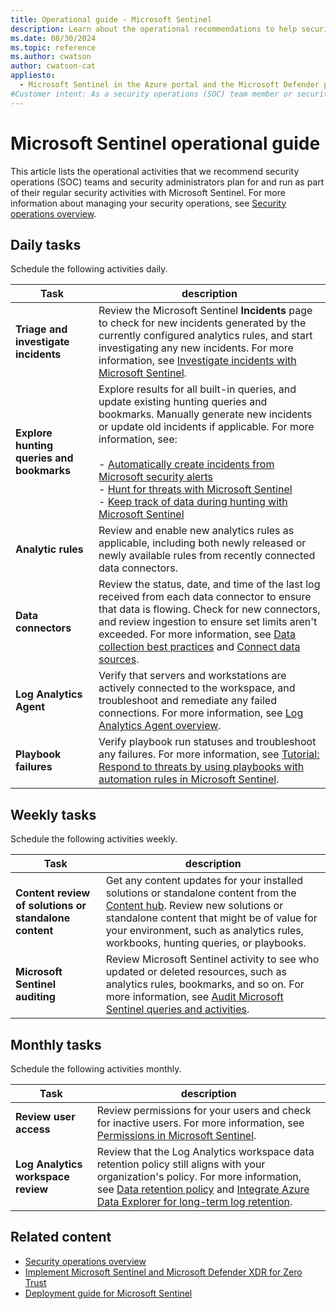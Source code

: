 ```yaml
---
title: Operational guide - Microsoft Sentinel
description: Learn about the operational recommendations to help security operations teams to plan and run security activities.
ms.date: 08/30/2024
ms.topic: reference
ms.author: cwatson
author: cwatson-cat
appliesto:
  - Microsoft Sentinel in the Azure portal and the Microsoft Defender portal
#Customer intent: As a security operations (SOC) team member or security administrator, I want to know what operational activities I should plan to do daily, weekly, and monthly with Microsoft Sentinel to help keep my organization's environment secure.
---
```


# Microsoft Sentinel operational guide

This article lists the operational activities that we recommend security operations (SOC) teams and security administrators plan for and run as part of their regular security activities with Microsoft Sentinel. For more information about managing your security operations, see [Security operations overview](/security/operations/overview).

## Daily tasks

Schedule the following activities daily.

|Task|description|
|---|---|
|**Triage and investigate incidents**|Review the Microsoft Sentinel **Incidents** page to check for new incidents generated by the currently configured analytics rules, and start investigating any new incidents. For more information, see [Investigate incidents with Microsoft Sentinel](investigate-cases.md).|
|**Explore hunting queries and bookmarks**|Explore results for all built-in queries, and update existing hunting queries and bookmarks. Manually generate new incidents or update old incidents if applicable. For more information, see:</br></br>- [Automatically create incidents from Microsoft security alerts](create-incidents-from-alerts.md)</br>- [Hunt for threats with Microsoft Sentinel](hunting.md)</br>- [Keep track of data during hunting with Microsoft Sentinel](bookmarks.md)|
|**Analytic rules**|Review and enable new analytics rules as applicable, including both newly released or newly available rules from recently connected data connectors.|
|**Data connectors**| Review the status, date, and time of the last log received from each data connector to ensure that data is flowing. Check for new connectors, and review ingestion to ensure set limits aren't exceeded. For more information, see [Data collection best practices](best-practices-data.md) and [Connect data sources](connect-data-sources.md).|
|**Log Analytics Agent**| Verify that servers and workstations are actively connected to the workspace, and troubleshoot and remediate any failed connections.   For more information, see     [Log Analytics Agent overview](../azure-monitor/agents/log-analytics-agent.md).|
|**Playbook failures**| Verify playbook run statuses and troubleshoot any failures.   For more information, see  [Tutorial: Respond to threats by using playbooks with automation rules in Microsoft Sentinel](tutorial-respond-threats-playbook.md).|

## Weekly tasks

Schedule the following activities weekly.

|Task|description|
|---|---|
|**Content review of solutions or standalone content**| Get any content updates for your installed solutions or standalone content from the [Content hub](sentinel-solutions-deploy.md). Review new solutions or standalone content that might be of value for your environment, such as analytics rules, workbooks, hunting queries, or playbooks.|
|**Microsoft Sentinel auditing**| Review Microsoft Sentinel activity to see who updated or deleted resources, such as analytics rules, bookmarks, and so on. For more information, see [Audit Microsoft Sentinel queries and activities](audit-sentinel-data.md).|

## Monthly tasks

Schedule the following activities monthly.

|Task|description|
|---|---|
|**Review user access**| Review permissions for your users and check for inactive users. For more information, see [Permissions in Microsoft Sentinel](roles.md).|
|**Log Analytics workspace review**| Review that the Log Analytics workspace data retention policy still aligns with your organization's policy. For more information, see  [Data retention policy](/workplace-analytics/privacy/license-expiration) and [Integrate Azure Data Explorer for long-term log retention](store-logs-in-azure-data-explorer.md).|


## Related content

- [Security operations overview](/security/operations/overview)
- [Implement Microsoft Sentinel and Microsoft Defender XDR for Zero Trust](/security/operations/siem-xdr-overview)
- [Deployment guide for Microsoft Sentinel](deploy-overview.md)
